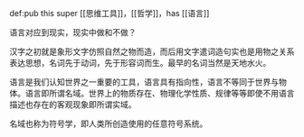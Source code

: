 def:pub this super [[思维工具]]，[[哲学]]，has [[语言]]

语言对应到现实，现实中做和不做？

汉字之初就是象形文字仿照自然之物而造，而后用文字遣词造句实也是用物之关系表达思想，名词先于动词，先于形容词而生。最早的名词当然是天地水火。

语言是我们认知世界之一重要的工具，语言具有指向性，语言不等同于世界与物体。语言即所谓名域。世界上的物质存在、物理化学性质、规律等等即使不用语言描述也存在的客观现象即所谓实域。

名域也称为符号学，即人类所创造使用的任意符号系统。